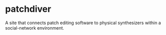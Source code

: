 # patchdiver
A site that connects patch editing software to physical synthesizers within a social-network environment.
